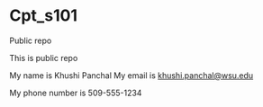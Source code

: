 # Cpt_s101
Public repo

This is public repo

My name is Khushi Panchal
My email is khushi.panchal@wsu.edu

My phone number is 509-555-1234